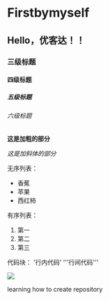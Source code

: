 # Firstbymyself
## Hello，优客达！！
### 三级标题
#### 四级标题
##### 五级标题
###### 六级标题

**这是加粗的部分**

*这是加斜体的部分*

无序列表：
* 香蕉
* 苹果
* 西红柿

有序列表：
1. 第一
1. 第二
1. 第三 

代码块：
'行内代码'
'''行间代码'''

![](https://qgt-style.oss-cn-hangzhou.aliyuncs.com/newcoursep4/g1/g1-2-2/tenor.gif)

learning how to create repository
